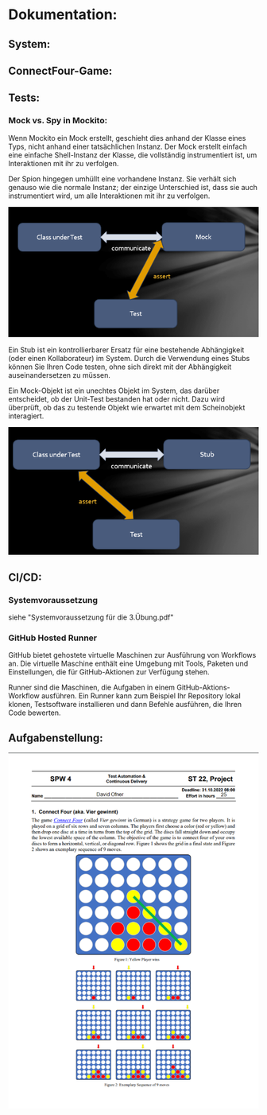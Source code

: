 # Dokumentation:

## System:


## ConnectFour-Game:


## Tests:


### Mock vs. Spy in Mockito:

Wenn Mockito ein Mock erstellt, geschieht dies anhand der Klasse eines Typs, nicht anhand einer tatsächlichen Instanz.
Der Mock erstellt einfach eine einfache Shell-Instanz der Klasse, die vollständig instrumentiert ist, um Interaktionen mit ihr zu verfolgen.

Der Spion hingegen umhüllt eine vorhandene Instanz. Sie verhält sich genauso wie die normale Instanz; der einzige Unterschied ist, dass sie auch instrumentiert wird, um alle Interaktionen mit ihr zu verfolgen.

![img_1.png](img_1.png)

Ein Stub ist ein kontrollierbarer Ersatz für eine bestehende Abhängigkeit (oder einen Kollaborateur) im System. Durch die Verwendung eines Stubs können Sie Ihren Code testen, ohne sich direkt mit der Abhängigkeit auseinandersetzen zu müssen.

Ein Mock-Objekt ist ein unechtes Objekt im System, das darüber entscheidet, ob der Unit-Test bestanden hat oder nicht. Dazu wird überprüft, ob das zu testende Objekt wie erwartet mit dem Scheinobjekt interagiert.

![img.png](img.png)

## CI/CD:

### Systemvoraussetzung

siehe "Systemvoraussetzung für die 3.Übung.pdf"

### GitHub Hosted Runner

GitHub bietet gehostete virtuelle Maschinen zur Ausführung von Workflows an. Die virtuelle Maschine enthält eine Umgebung mit Tools, Paketen und Einstellungen, die für GitHub-Aktionen zur Verfügung stehen.

Runner sind die Maschinen, die Aufgaben in einem GitHub-Aktions-Workflow ausführen. Ein Runner kann zum Beispiel Ihr Repository lokal klonen, Testsoftware installieren und dann Befehle ausführen, die Ihren Code bewerten.
## Aufgabenstellung:


![img_2.png](img_2.png)